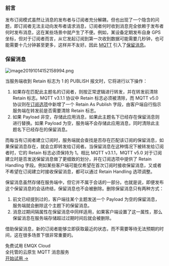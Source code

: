 ### 前言

发布订阅模式虽然让消息的发布者与订阅者充分解耦，但也出现了一个隐含的问题，即订阅者无法主动向发布者请求消息，订阅者何时收到消息完全依赖于发布者何时发布消息，这在某些场景中就产生了不便。例如，某设备定期发布自身 GPS 坐标，但对于订阅者而言，从它发起订阅到第一次收到数据可能需要几秒钟，也可能需要十几分钟甚至更多，这样并不友好。因此 [MQTT](https://www.emqx.com/zh/mqtt) 引入了[保留消息](https://www.emqx.com/zh/blog/message-retention-and-message-expiration-interval-of-emqx-mqtt5-broker)。

### 保留消息

![image20191014152158994.png](https://assets.emqx.com/images/211d363915c98f86e3f55ff2e5b20326.png)

当服务端收到 Retain 标志为 1 的 PUBLISH 报文时，它将进行以下操作：

1. 如果存在匹配此主题名的订阅者，则按正常逻辑进行转发，并在转发前清除 Retain 标志。MQTT v3.1.1 协议中 Retain 标志必须被清除，而 MQTT v5.0 协议则在[订阅选项](https://www.emqx.com/zh/blog/subscription-identifier-and-subscription-options)中新增了一个 Retain As Publish 字段，由客户端自行指示服务端在转发前是否需要清除 Retain 标志。
2. 如果 Payload 非空，存储此应用消息，如果此主题名下已经存在保留消息则进行替换。如果 Payload 为空，服务端不会存储此应用消息，同时清除此主题名下已经存在的保留消息。

而每当有订阅者建立订阅时，服务端就会查找是否存在匹配该订阅的保留消息，如果保留消息存在，就会立即转发给订阅者。当保留消息在这种情况下被转发给订阅者时，它的 Retain 标志必须保持为 1。相比 MQTT v3.1.1，MQTT v5.0 对于订阅建立时是否发送保留消息做了更细致的划分，并在订阅选项中提供了 Retain Handling 字段。例如某些客户端可能仅希望在首次订阅时接收保留消息，又或者不希望在订阅建立时接收保留消息，都可以通过 Retain Handling 选项调整。

保留消息虽然存储在服务端中，但它并不属于会话的一部分。也就是说，即便发布这个保留消息的会话终结，保留消息也不会被删除。删除保留消息只有两种方式：

1. 前文已经提到过的，客户端往某个主题发送一个 Payload 为空的保留消息，服务端就会删除这个主题下的保留消息。
2. 消息过期间隔属性在保留消息中同样适用，如果客户端设置了这一属性，那么保留消息在服务端存储超过过期时间后就会被删除。

借助保留消息，新的订阅者能够立即获取最近的状态，而不需要等待无法预期的时间，这在很多场景下很非常重要的。


<section class="promotion">
    <div>
        免费试用 EMQX Cloud
        <div class="is-size-14 is-text-normal has-text-weight-normal">全托管的云原生 MQTT 消息服务</div>
    </div>
    <a href="https://accounts-zh.emqx.com/signup?continue=https://cloud.emqx.com/console/deployments/0?oper=new" class="button is-gradient px-5">开始试用 →</a>
</section>
